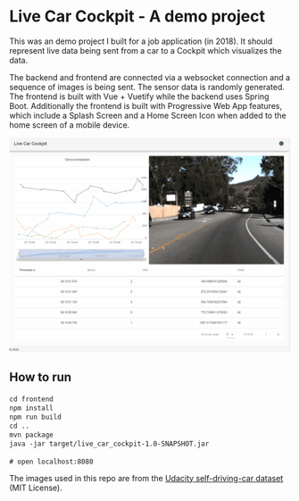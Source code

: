 # Live Car Cockpit - A demo project

This was an demo project I built for a job application (in 2018). It should represent live data being sent from a car to a Cockpit which visualizes the data. 

The backend and frontend are connected via a websocket connection and a sequence of images is being sent. The sensor data is randomly generated. The frontend is built with Vue + Vuetify while the backend uses Spring Boot. Additionally the frontend is built with Progressive Web App features, which include a Splash Screen and a Home Screen Icon when added to the home screen of a mobile device.

![Live Car Cockpit Screenshot](live_car_cockpit.gif)

## How to run

```
cd frontend
npm install
npm run build
cd ..
mvn package
java -jar target/live_car_cockpit-1.0-SNAPSHOT.jar

# open localhost:8080
```

The images used in this repo are from the [Udacity self-driving-car dataset](https://github.com/udacity/self-driving-car/tree/master/datasets/CH2) (MIT License).
